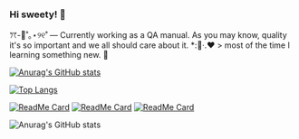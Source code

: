 ### Hi sweety! :cherry_blossom:

<!--
**zaidiaz23/zaidiaz23** is a ✨ _special_ ✨ repository because its `README.md` (this file) appears on your GitHub profile.

Here are some ideas to get you started:

- 🔭 I’m currently working on ...
- 🌱 I’m currently learning ...
- 👯 I’m looking to collaborate on ...
- 🤔 I’m looking for help with ...
- 💬 Ask me about ...
- 📫 How to reach me: ...
- 😄 Pronouns: ...
- ⚡ Fun fact: ...
-->

ꔫ-🍧˚｡⋆୨୧˚  — Currently working as a QA manual. As you may know, quality it's so important and we all should care about it. 
*:🍦·.♥ > most of the time I learning something new. :mushroom:



[![Anurag's GitHub stats](https://github-readme-stats.vercel.app/api?username=zaidiaz23)](https://github.com/zaidiaz23/github-readme-stats)

[![Top Langs](https://github-readme-stats.vercel.app/api/top-langs/?username=zaidiaz23)](https://github.com/zaidiaz23/zaidiaz23)

[![ReadMe Card](https://github-readme-stats.vercel.app/api/pin/?username=zaidiaz23&repo=LornaWing)](https://github.com/zaidiaz23/LornaWing)
[![ReadMe Card](https://github-readme-stats.vercel.app/api/pin/?username=zaidiaz23&repo=Gallery)](https://github.com/zaidiaz23/Gallery)
[![ReadMe Card](https://github-readme-stats.vercel.app/api/pin/?username=zaidiaz23&repo=neunsoft)](https://github.com/zaidiaz23/neunsoft)



![Anurag's GitHub stats](https://github-readme-stats.vercel.app/api?username=zaidiaz23&show_icons=true&theme=gruvbox)
